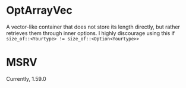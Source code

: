 # OptArrayVec

A vector-like container that does not store its length directly, but rather retrieves them through inner options.
I highly discourage using this if `size_of::<Yourtype> != size_of::<Option<Yourtype>>`

# MSRV
Currently, 1.59.0